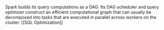Spark builds its query computations as a DAG. Its DAG scheduler and query optimizer construct an efficient computational graph that can usually be decomposed into tasks that are executed in parallel across workers on the cluster. [[SQL Optimization]]